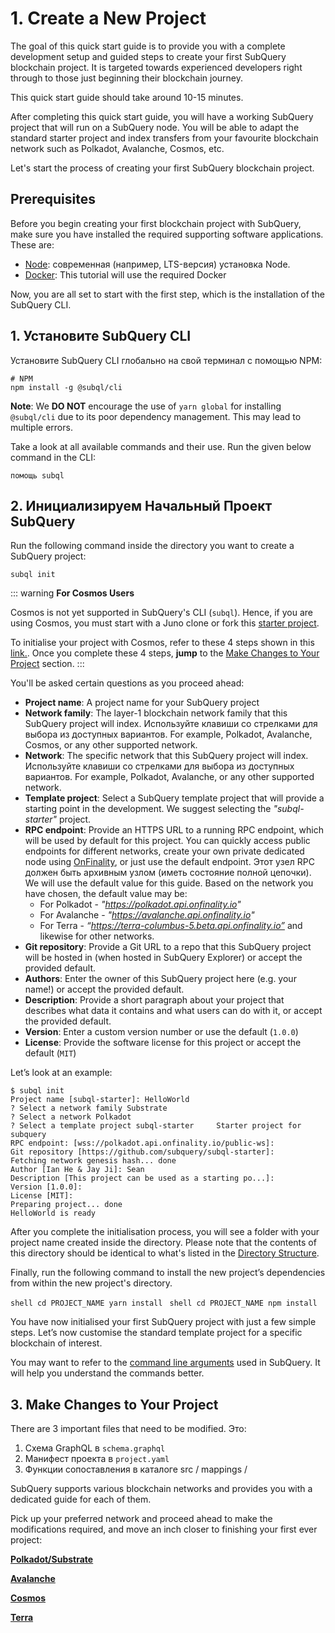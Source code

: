 # 1. Create a New Project

The goal of this quick start guide is to provide you with a complete development setup and guided steps to create your first SubQuery blockchain project. It is targeted towards experienced developers right through to those just beginning their blockchain journey.

This quick start guide should take around 10-15 minutes.

After completing this quick start guide, you will have a working SubQuery project that will run on a SubQuery node. You will be able to adapt the standard starter project and index transfers from your favourite blockchain network such as Polkadot, Avalanche, Cosmos, etc.

Let's start the process of creating your first SubQuery blockchain project.

## Prerequisites

Before you begin creating your first blockchain project with SubQuery, make sure you have installed the required supporting software applications. These are:

- [Node](https://nodejs.org/en/): современная (например, LTS-версия) установка Node.
- [Docker](https://docker.com/): This tutorial will use the required Docker

Now, you are all set to start with the first step, which is the installation of the SubQuery CLI.

## 1. Установите SubQuery CLI

Установите SubQuery CLI глобально на свой терминал с помощью NPM:

```shell
# NPM
npm install -g @subql/cli
```

**Note**: We **DO NOT** encourage the use of `yarn global` for installing `@subql/cli` due to its poor dependency management. This may lead to multiple errors.

Take a look at all available commands and their use. Run the given below command in the CLI:

```shell
помощь subql
```

## 2. Инициализируем Начальный Проект SubQuery

Run the following command inside the directory you want to create a SubQuery project:

```shell
subql init
```

::: warning **For Cosmos Users**

Cosmos is not yet supported in SubQuery's CLI (`subql`). Hence, if you are using Cosmos, you must start with a Juno clone or fork this [starter project](https://github.com/subquery/cosmos-subql-starter).

To initialise your project with Cosmos, refer to these 4 steps shown in this [link.](https://github.com/subquery/juno-subql-starter#readme). Once you complete these 4 steps, **jump** to the [Make Changes to Your Project](../quickstart/quickstart.md#_3-make-changes-to-your-project) section. :::

You'll be asked certain questions as you proceed ahead:

- **Project name**: A project name for your SubQuery project
- **Network family**: The layer-1 blockchain network family that this SubQuery project will index. Используйте клавиши со стрелками для выбора из доступных вариантов. For example, Polkadot, Avalanche, Cosmos, or any other supported network.
- **Network**: The specific network that this SubQuery project will index. Используйте клавиши со стрелками для выбора из доступных вариантов. For example, Polkadot, Avalanche, or any other supported network.
- **Template project**: Select a SubQuery template project that will provide a starting point in the development. We suggest selecting the _"subql-starter"_ project.
- **RPC endpoint**: Provide an HTTPS URL to a running RPC endpoint, which will be used by default for this project. You can quickly access public endpoints for different networks, create your own private dedicated node using [OnFinality](https://app.onfinality.io), or just use the default endpoint. Этот узел RPC должен быть архивным узлом (иметь состояние полной цепочки). We will use the default value for this guide. Based on the network you have chosen, the default value may be:
  - For Polkadot - _"https://polkadot.api.onfinality.io"_
  - For Avalanche - _"https://avalanche.api.onfinality.io"_
  - For Terra - _“https://terra-columbus-5.beta.api.onfinality.io”_ and likewise for other networks. <br/>
- **Git repository**: Provide a Git URL to a repo that this SubQuery project will be hosted in (when hosted in SubQuery Explorer) or accept the provided default.
- **Authors**: Enter the owner of this SubQuery project here (e.g. your name!) or accept the provided default.
- **Description**: Provide a short paragraph about your project that describes what data it contains and what users can do with it, or accept the provided default.
- **Version**: Enter a custom version number or use the default (`1.0.0`)
- **License**: Provide the software license for this project or accept the default (`MIT`)

Let’s look at an example:

```shell
$ subql init
Project name [subql-starter]: HelloWorld
? Select a network family Substrate
? Select a network Polkadot
? Select a template project subql-starter     Starter project for subquery
RPC endpoint: [wss://polkadot.api.onfinality.io/public-ws]:
Git repository [https://github.com/subquery/subql-starter]:
Fetching network genesis hash... done
Author [Ian He & Jay Ji]: Sean
Description [This project can be used as a starting po...]:
Version [1.0.0]:
License [MIT]:
Preparing project... done
HelloWorld is ready
```

After you complete the initialisation process, you will see a folder with your project name created inside the directory. Please note that the contents of this directory should be identical to what's listed in the [Directory Structure](../build/introduction.md#directory-structure).

Finally, run the following command to install the new project’s dependencies from within the new project's directory.

<CodeGroup> <CodeGroupItem title="YARN" active> ```shell cd PROJECT_NAME yarn install ``` </CodeGroupItem>
<CodeGroupItem title="NPM"> ```shell cd PROJECT_NAME npm install ``` </CodeGroupItem> </CodeGroup>

You have now initialised your first SubQuery project with just a few simple steps. Let’s now customise the standard template project for a specific blockchain of interest.

You may want to refer to the [command line arguments](../run_publish/references.md) used in SubQuery. It will help you understand the commands better.

## 3. Make Changes to Your Project

There are 3 important files that need to be modified. Это:

1. Схема GraphQL в `schema.graphql`
2. Манифест проекта в `project.yaml`
3. Функции сопоставления в каталоге src / mappings /

SubQuery supports various blockchain networks and provides you with a dedicated guide for each of them.

Pick up your preferred network and proceed ahead to make the modifications required, and move an inch closer to finishing your first ever project:

**[Polkadot/Substrate](../quickstart/quickstart_chains/polkadot.md)**

**[Avalanche](../quickstart/quickstart_chains/avalanche.md)**

**[Cosmos](../quickstart/quickstart_chains/cosmos.md)**

**[Terra](../quickstart/quickstart_chains/terra.md)**
